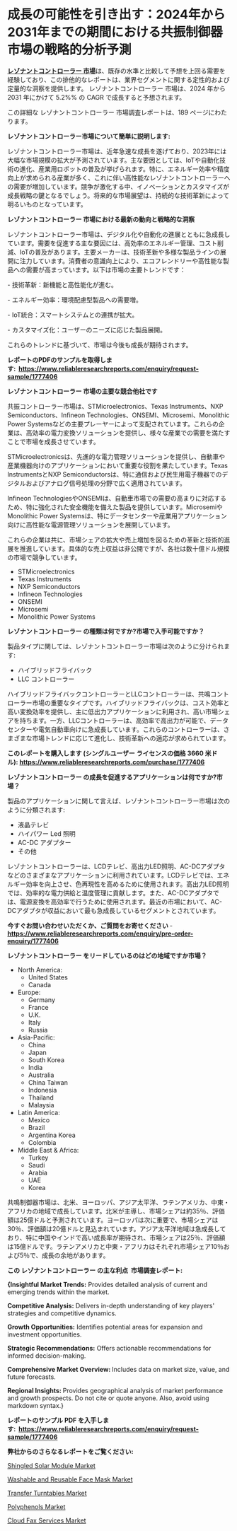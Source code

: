 <p><h1>成長の可能性を引き出す：2024年から2031年までの期間における共振制御器市場の戦略的分析予測</h1></p><p data-sourcepos="1:1-1:157"><strong><a href="https://www.reliableresearchreports.com/global-resonant-controller-market-r1777406?utm_campaign=110&utm_medium=36&utm_source=Github&utm_content=ia&utm_term=29112024&utm_id=resonant-controller">レゾナントコントローラー 市場</a></strong>は、既存の水準と比較して予想を上回る需要を経験しており、この排他的なレポートは、業界セグメントに関する定性的および定量的な洞察を提供します。 レゾナントコントローラー 市場は、2024 年から 2031 年にかけて 5.2%% の CAGR で成長すると予想されます。</p>
<p data-sourcepos="3:1-3:50">この詳細な レゾナントコントローラー 市場調査レポートは、189 ページにわたります。</p>
<p><strong>レゾナントコントローラー市場について簡単に説明します:</strong></p>
<p><p>レゾナントコントローラー市場は、近年急速な成長を遂げており、2023年には大幅な市場規模の拡大が予測されています。主な要因としては、IoTや自動化技術の進化、産業用ロボットの普及が挙げられます。特に、エネルギー効率や精度向上が求められる産業が多く、これに伴い高性能なレゾナントコントローラーへの需要が増加しています。競争が激化する中、イノベーションとカスタマイズが成長戦略の鍵となるでしょう。将来的な市場展望は、持続的な技術革新によって明るいものとなっています。</p></p>
<p><strong>レゾナントコントローラー 市場における最新の動向と戦略的な洞察</strong></p>
<p><p>レゾナントコントローラー市場は、デジタル化や自動化の進展とともに急成長しています。需要を促進する主な要因には、高効率のエネルギー管理、コスト削減、IoTの普及があります。主要メーカーは、技術革新や多様な製品ラインの展開に注力しています。消費者の意識向上により、エコフレンドリーや高性能な製品への需要が高まっています。以下は市場の主要トレンドです：</p><p>- 技術革新：新機能と高性能化が進む。</p><p>- エネルギー効率：環境配慮型製品への需要増。</p><p>- IoT統合：スマートシステムとの連携が拡大。</p><p>- カスタマイズ化：ユーザーのニーズに応じた製品展開。 </p><p>これらのトレンドに基づいて、市場は今後も成長が期待されます。</p></p>
<p><strong>レポートのPDFのサンプルを取得します</strong><strong>:&nbsp;&nbsp;<a href="https://www.reliableresearchreports.com/enquiry/request-sample/1777406?utm_campaign=110&utm_medium=36&utm_source=Github&utm_content=ia&utm_term=29112024&utm_id=resonant-controller">https://www.reliableresearchreports.com/enquiry/request-sample/1777406</a></strong></p>
<p><strong>レゾナントコントローラー 市場の主要な競合他社です</strong></p>
<p><p>共振コントローラー市場は、STMicroelectronics、Texas Instruments、NXP Semiconductors、Infineon Technologies、ONSEMI、Microsemi、Monolithic Power Systemsなどの主要プレーヤーによって支配されています。これらの企業は、高効率の電力変換ソリューションを提供し、様々な産業での需要を満たすことで市場を成長させています。</p><p>STMicroelectronicsは、先進的な電力管理ソリューションを提供し、自動車や産業機器向けのアプリケーションにおいて重要な役割を果たしています。Texas InstrumentsとNXP Semiconductorsは、特に通信および民生用電子機器でのデジタルおよびアナログ信号処理の分野で広く適用されています。</p><p>Infineon TechnologiesやONSEMIは、自動車市場での需要の高まりに対応するため、特に強化された安全機能を備えた製品を提供しています。MicrosemiやMonolithic Power Systemsは、特にデータセンターや産業用アプリケーション向けに高性能な電源管理ソリューションを展開しています。</p><p>これらの企業は共に、市場シェアの拡大や売上増加を図るための革新と技術的進展を推進しています。具体的な売上収益は非公開ですが、各社は数十億ドル規模の市場で競争しています。</p></p>
<p><ul><li>STMicroelectronics</li><li>Texas Instruments</li><li>NXP Semiconductors</li><li>Infineon Technologies</li><li>ONSEMI</li><li>Microsemi</li><li>Monolithic Power Systems</li></ul></p>
<p><strong>レゾナントコントローラー の種類は何ですか?市場で入手可能ですか？</strong></p>
<p>製品タイプに関しては、レゾナントコントローラー市場は次のように分けられます:</p>
<p><ul><li>ハイブリッドフライバック</li><li>LLC コントローラー</li></ul></p>
<p><p>ハイブリッドフライバックコントローラーとLLCコントローラーは、共鳴コントローラー市場の重要なタイプです。ハイブリッドフライバックは、コスト効率と高い変換効率を提供し、主に低出力アプリケーションに利用され、高い市場シェアを持ちます。一方、LLCコントローラーは、高効率で高出力が可能で、データセンターや電気自動車向けに急成長しています。これらのコントローラーは、さまざまな市場トレンドに応じて進化し、技術革新への適応が求められています。</p></p>
<p><strong>このレポートを購入します (シングルユーザー ライセンスの価格 3660 米ドル):&nbsp;<a href="https://www.reliableresearchreports.com/purchase/1777406?utm_campaign=110&utm_medium=36&utm_source=Github&utm_content=ia&utm_term=29112024&utm_id=resonant-controller">https://www.reliableresearchreports.com/purchase/1777406</a></strong></p>
<p><strong>レゾナントコントローラー の成長を促進するアプリケーションは何ですか?市場？</strong></p>
<p>製品のアプリケーションに関して言えば、レゾナントコントローラー市場は次のように分類されます:</p>
<p><ul><li>液晶テレビ</li><li>ハイパワー Led 照明</li><li>AC-DC アダプター</li><li>その他</li></ul></p>
<p><p>レゾナントコントローラーは、LCDテレビ、高出力LED照明、AC-DCアダプタなどのさまざまなアプリケーションに利用されています。LCDテレビでは、エネルギー効率を向上させ、色再現性を高めるために使用されます。高出力LED照明では、効率的な電力供給と温度管理に貢献します。また、AC-DCアダプタでは、電源変換を高効率で行うために使用されます。最近の市場において、AC-DCアダプタが収益において最も急成長しているセグメントとされています。</p></p>
<p><strong>今すぐお問い合わせいただくか、ご質問をお寄せください</strong><strong>&nbsp;</strong>-<strong><a href="https://www.reliableresearchreports.com/enquiry/pre-order-enquiry/1777406?utm_campaign=110&utm_medium=36&utm_source=Github&utm_content=ia&utm_term=29112024&utm_id=resonant-controller">https://www.reliableresearchreports.com/enquiry/pre-order-enquiry/1777406</a></strong></p>
<p><strong>レゾナントコントローラー をリードしているのはどの地域ですか市場？</strong></p>
<p><ul>
    <li>
        North America:
        <ul>
            <li>United States</li>
            <li>Canada</li>
        </ul>
    </li>
    <li>
        Europe:
        <ul>
            <li>Germany</li>
            <li>France</li>
            <li>U.K.</li>
            <li>Italy</li>
            <li>Russia</li>
        </ul>
    </li>
    <li>
        Asia-Pacific:
        <ul>
            <li>China</li>
            <li>Japan</li>
            <li>South Korea</li>
            <li>India</li>
            <li>Australia</li>
            <li>China Taiwan</li>
            <li>Indonesia</li>
            <li>Thailand</li>
            <li>Malaysia</li>
        </ul>
    </li>
    <li>
        Latin America:
        <ul>
            <li>Mexico</li>
            <li>Brazil</li>
            <li>Argentina Korea</li>
            <li>Colombia</li>
        </ul>
    </li>
    <li>
        Middle East & Africa:
        <ul>
            <li>Turkey</li>
            <li>Saudi</li>
            <li>Arabia</li>
            <li>UAE</li>
            <li>Korea</li>
        </ul>
    </li>
    </ul></p>
<p><p>共鳴制御器市場は、北米、ヨーロッパ、アジア太平洋、ラテンアメリカ、中東・アフリカの地域で成長しています。北米が主導し、市場シェアは約35％、評価額は25億ドルと予測されています。ヨーロッパは次に重要で、市場シェアは30％、評価額は20億ドルと見込まれています。アジア太平洋地域は急成長しており、特に中国やインドで高い成長率が期待され、市場シェアは25％、評価額は15億ドルです。ラテンアメリカと中東・アフリカはそれぞれ市場シェア10％および5％で、成長の余地があります。</p></p>
<p><strong>この レゾナントコントローラー の主な利点&nbsp; 市場調査レポート:</strong></p>
<p><strong>{Insightful Market Trends:</strong> Provides detailed analysis of current and emerging trends within the market.</p>
<p><strong>Competitive Analysis:</strong> Delivers in-depth understanding of key players' strategies and competitive dynamics.</p>
<p><strong>Growth Opportunities:</strong> Identifies potential areas for expansion and investment opportunities.</p>
<p><strong>Strategic Recommendations:</strong> Offers actionable recommendations for informed decision-making.</p>
<p><strong>Comprehensive Market Overview: </strong>Includes data on market size, value, and future forecasts.</p>
<p><strong>Regional Insights: </strong>Provides geographical analysis of market performance and growth prospects. Do not cite or quote anyone. Also, avoid using markdown syntax.}</p>
<p><strong>レポートのサンプル PDF を入手します:&nbsp;</strong><strong>&nbsp;<a href="https://www.reliableresearchreports.com/enquiry/request-sample/1777406?utm_campaign=110&utm_medium=36&utm_source=Github&utm_content=ia&utm_term=29112024&utm_id=resonant-controller">https://www.reliableresearchreports.com/enquiry/request-sample/1777406</a></strong></p>
<p></p>
<p><strong>弊社からのさらなるレポートをご覧ください:</strong></p>
<p><p><a href="https://issuu.com/reportprime-2/docs/shingled-solar-module-market-size-2030.pptx?utm_campaign=110&utm_medium=36&utm_source=Github&utm_content=ia&utm_term=29112024&utm_id=resonant-controller">Shingled Solar Module Market</a></p><p><a href="https://github.com/RoccoManning/Market-Research-Report-List-7/blob/main/washable-and-reusable-face-mask-market.md?utm_campaign=110&utm_medium=36&utm_source=Github&utm_content=ia&utm_term=29112024&utm_id=resonant-controller">Washable and Reusable Face Mask Market</a></p><p><a href="https://github.com/gulaimolin/Market-Research-Report-List-6/blob/main/transfer-turntables-market.md?utm_campaign=110&utm_medium=36&utm_source=Github&utm_content=ia&utm_term=29112024&utm_id=resonant-controller">Transfer Turntables Market</a></p><p><a href="https://issuu.com/reportprime-2/docs/polyphenols-market-size-2030.pptx?utm_campaign=110&utm_medium=36&utm_source=Github&utm_content=ia&utm_term=29112024&utm_id=resonant-controller">Polyphenols Market</a></p><p><a href="https://www.linkedin.com/pulse/cloud-fax-services-market-outlook-report-insights-growth-ks7ff?utm_campaign=110&utm_medium=36&utm_source=Github&utm_content=ia&utm_term=29112024&utm_id=resonant-controller">Cloud Fax Services Market</a></p></p>